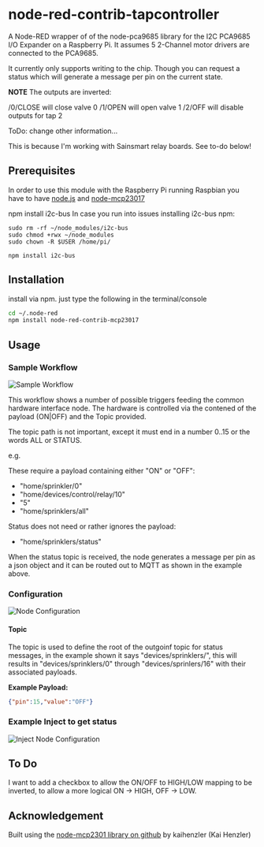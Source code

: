 node-red-contrib-tapcontroller
==============================

A Node-RED wrapper of of the node-pca9685 library for the I2C PCA9685 I/O Expander on a Raspberry Pi.
It assumes 5 2-Channel motor drivers are connected to the PCA9685.

It currently only supports writing to the chip. Though you can request a status which will generate a message per pin on the current state.

**NOTE** The outputs are inverted:

/0/CLOSE will close valve 0
/1/OPEN will open valve 1
/2/OFF will disable outputs for tap 2


ToDo: change other information...

This is because I'm working with Sainsmart relay boards. See to-do below!

## Prerequisites

In order to use this module with the Raspberry Pi running Raspbian you have to have [node.js](https://nodejs.org/) and [node-mcp23017](https://github.com/kaihenzler/node-mcp23017)

npm install i2c-bus
In case you run into issues installing i2c-bus npm:

````
sudo rm -rf ~/node_modules/i2c-bus
sudo chmod +rwx ~/node_modules
sudo chown -R $USER /home/pi/

npm install i2c-bus
````

## Installation

install via npm. just type the following in the terminal/console

````bash
cd ~/.node-red
npm install node-red-contrib-mcp23017
````

## Usage

### Sample Workflow
![Sample Workflow](https://github.com/afulki/node-red-contrib-mcp23017/raw/master/workflow.png)

This workflow shows a number of possible triggers feeding the common hardware interface node. The hardware is controlled via the contened of the payload (ON|OFF) and the Topic provided.

The topic path is not important, except it must end in a number 0..15 or the words ALL or STATUS.

e.g.

These require a payload containing either "ON" or "OFF":

* "home/sprinkler/0"
* "home/devices/control/relay/10"
* "5"
* "home/sprinklers/all"

Status does not need or rather ignores the payload:

* "home/sprinklers/status"

When the status topic is received, the node generates a message per pin as a json object and it can be routed out to MQTT as shown in the example above.

### Configuration
![Node Configuration](https://github.com/afulki/node-red-contrib-mcp23017/raw/master/configure.png)

#### Topic

The topic is used to define the root of the outgoinf topic for status messages, in the example shown it says "devices/sprinklers/", this will results in "devices/sprinklers/0" through "devices/sprinlers/16" with their associated payloads.

**Example Payload:**
````json
{"pin":15,"value":"OFF"}
````

### Example Inject to get status
![Inject Node Configuration](https://github.com/afulki/node-red-contrib-mcp23017/raw/master/get-status.png)

## To Do

I want to add a checkbox to allow the ON/OFF to HIGH/LOW mapping to be inverted, to allow a more logical ON -> HIGH, OFF -> LOW.



## Acknowledgement

Built using the [node-mcp2301 library on github](https://github.com/kaihenzler/node-mcp23017) by kaihenzler (Kai Henzler)
